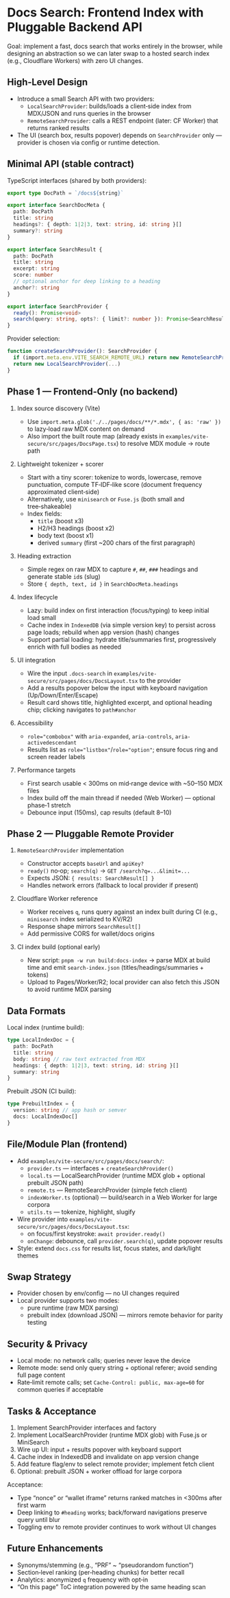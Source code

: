 # Docs Search: Frontend Index with Pluggable Backend API

Goal: implement a fast, docs search that works entirely in the browser, while designing an abstraction so we can later swap to a hosted search index (e.g., Cloudflare Workers) with zero UI changes.

## High‑Level Design

- Introduce a small Search API with two providers:
  - `LocalSearchProvider`: builds/loads a client‑side index from MDX/JSON and runs queries in the browser
  - `RemoteSearchProvider`: calls a REST endpoint (later: CF Worker) that returns ranked results
- The UI (search box, results popover) depends on `SearchProvider` only — provider is chosen via config or runtime detection.

## Minimal API (stable contract)

TypeScript interfaces (shared by both providers):

```ts
export type DocPath = `/docs${string}`

export interface SearchDocMeta {
  path: DocPath
  title: string
  headings?: { depth: 1|2|3, text: string, id: string }[]
  summary?: string
}

export interface SearchResult {
  path: DocPath
  title: string
  excerpt: string
  score: number
  // optional anchor for deep linking to a heading
  anchor?: string
}

export interface SearchProvider {
  ready(): Promise<void>
  search(query: string, opts?: { limit?: number }): Promise<SearchResult[]>
}
```

Provider selection:
```ts
function createSearchProvider(): SearchProvider {
  if (import.meta.env.VITE_SEARCH_REMOTE_URL) return new RemoteSearchProvider(...)
  return new LocalSearchProvider(...)
}
```

## Phase 1 — Frontend‑Only (no backend)

1) Index source discovery (Vite)
   - Use `import.meta.glob('./../pages/docs/**/*.mdx', { as: 'raw' })` to lazy‑load raw MDX content on demand
   - Also import the built route map (already exists in `examples/vite-secure/src/pages/DocsPage.tsx`) to resolve MDX module → route path

2) Lightweight tokenizer + scorer
   - Start with a tiny scorer: tokenize to words, lowercase, remove punctuation, compute TF‑IDF‑like score (document frequency approximated client‑side)
   - Alternatively, use `minisearch` or `Fuse.js` (both small and tree‑shakeable)
   - Index fields:
     - `title` (boost x3)
     - H2/H3 headings (boost x2)
     - body text (boost x1)
     - derived `summary` (first ~200 chars of the first paragraph)

3) Heading extraction
   - Simple regex on raw MDX to capture `#`, `##`, `###` headings and generate stable `id`s (slug)
   - Store `{ depth, text, id }` in `SearchDocMeta.headings`

4) Index lifecycle
   - Lazy: build index on first interaction (focus/typing) to keep initial load small
   - Cache index in `IndexedDB` (via simple version key) to persist across page loads; rebuild when app version (hash) changes
   - Support partial loading: hydrate title/summaries first, progressively enrich with full bodies as needed

5) UI integration
   - Wire the input `.docs-search` in `examples/vite-secure/src/pages/docs/DocsLayout.tsx` to the provider
   - Add a results popover below the input with keyboard navigation (Up/Down/Enter/Escape)
   - Result card shows title, highlighted excerpt, and optional heading chip; clicking navigates to `path#anchor`

6) Accessibility
   - `role="combobox"` with `aria-expanded`, `aria-controls`, `aria-activedescendant`
   - Results list as `role="listbox"`/`role="option"`; ensure focus ring and screen reader labels

7) Performance targets
   - First search usable < 300ms on mid‑range device with ~50–150 MDX files
   - Index build off the main thread if needed (Web Worker) — optional phase‑1 stretch
   - Debounce input (150ms), cap results (default 8–10)

## Phase 2 — Pluggable Remote Provider

1) `RemoteSearchProvider` implementation
   - Constructor accepts `baseUrl` and `apiKey?`
   - `ready()` no‑op; `search(q)` → `GET /search?q=...&limit=...`
   - Expects JSON: `{ results: SearchResult[] }`
   - Handles network errors (fallback to local provider if present)

2) Cloudflare Worker reference
   - Worker receives `q`, runs query against an index built during CI (e.g., `minisearch` index serialized to KV/R2)
   - Response shape mirrors `SearchResult[]`
   - Add permissive CORS for wallet/docs origins

3) CI index build (optional early)
   - New script: `pnpm -w run build:docs-index` → parse MDX at build time and emit `search-index.json` (titles/headings/summaries + tokens)
   - Upload to Pages/Worker/R2; local provider can also fetch this JSON to avoid runtime MDX parsing

## Data Formats

Local index (runtime build):
```ts
type LocalIndexDoc = {
  path: DocPath
  title: string
  body: string // raw text extracted from MDX
  headings: { depth: 1|2|3, text: string, id: string }[]
  summary: string
}
```

Prebuilt JSON (CI build):
```ts
type PrebuiltIndex = {
  version: string // app hash or semver
  docs: LocalIndexDoc[]
}
```

## File/Module Plan (frontend)

- Add `examples/vite-secure/src/pages/docs/search/`:
  - `provider.ts` — interfaces + `createSearchProvider()`
  - `local.ts` — LocalSearchProvider (runtime MDX glob + optional prebuilt JSON path)
  - `remote.ts` — RemoteSearchProvider (simple fetch client)
  - `indexWorker.ts` (optional) — build/search in a Web Worker for large corpora
  - `utils.ts` — tokenize, highlight, slugify
- Wire provider into `examples/vite-secure/src/pages/docs/DocsLayout.tsx`:
  - on focus/first keystroke: `await provider.ready()`
  - `onChange`: debounce, call `provider.search(q)`, update popover results
- Style: extend `docs.css` for results list, focus states, and dark/light themes

## Swap Strategy

- Provider chosen by env/config — no UI changes required
- Local provider supports two modes:
  - pure runtime (raw MDX parsing)
  - prebuilt index (download JSON) — mirrors remote behavior for parity testing

## Security & Privacy

- Local mode: no network calls; queries never leave the device
- Remote mode: send only query string + optional referer; avoid sending full page content
- Rate‑limit remote calls; set `Cache-Control: public, max-age=60` for common queries if acceptable

## Tasks & Acceptance

1) Implement SearchProvider interfaces and factory
2) Implement LocalSearchProvider (runtime MDX glob) with Fuse.js or MiniSearch
3) Wire up UI: input + results popover with keyboard support
4) Cache index in IndexedDB and invalidate on app version change
5) Add feature flag/env to select remote provider; implement fetch client
6) Optional: prebuilt JSON + worker offload for large corpora

Acceptance:
- Type “nonce” or “wallet iframe” returns ranked matches in <300ms after first warm
- Deep linking to `#heading` works; back/forward navigations preserve query until blur
- Toggling env to remote provider continues to work without UI changes

## Future Enhancements

- Synonyms/stemming (e.g., “PRF” ~ “pseudorandom function”)
- Section‑level ranking (per‑heading chunks) for better recall
- Analytics: anonymized `q` frequency with opt‑in
- “On this page” ToC integration powered by the same heading scan

